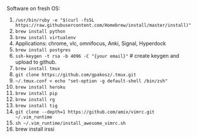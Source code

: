 Software on fresh OS:
1. `/usr/bin/ruby -e "$(curl -fsSL https://raw.githubusercontent.com/Homebrew/install/master/install)"` 
2. `brew install python`
3. `brew install virtualenv`
4. Applications: chrome, vlc, omnifocus, Anki, Signal, Hyperdock
5. `brew install postgres`
6. `ssh-keygen -t rsa -b 4096 -C "{your email}"`  # create keygen and upload to github.
7. `brew install tmux`
8. `git clone https://github.com/gpakosz/.tmux.git` 
9. `~/.tmux.conf < echo "set-option -g default-shell /bin/zsh"`
10. `brew install heroku`
11. `brew install pip`
12. `brew install rg`
13. `brew install tig`
14. `git clone --depth=1 https://github.com/amix/vimrc.git ~/.vim_runtime`
15. `sh ~/.vim_runtime/install_awesome_vimrc.sh`
16. brew install irssi
